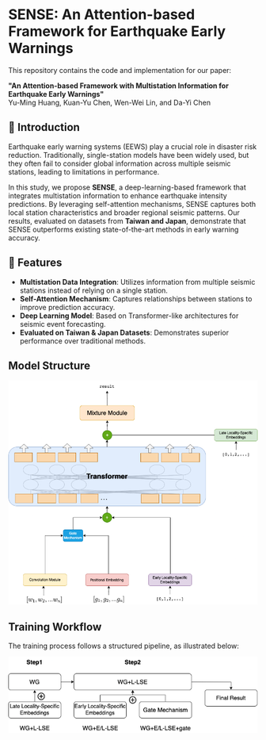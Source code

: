# SENSE: An Attention-based Framework for Earthquake Early Warnings

This repository contains the code and implementation for our paper:

**"An Attention-based Framework with Multistation Information for Earthquake Early Warnings"**  
Yu-Ming Huang, Kuan-Yu Chen, Wen-Wei Lin, and Da-Yi Chen  

## 📖 Introduction
Earthquake early warning systems (EEWS) play a crucial role in disaster risk reduction. Traditionally, single-station models have been widely used, but they often fail to consider global information across multiple seismic stations, leading to limitations in performance. 

In this study, we propose **SENSE**, a deep-learning-based framework that integrates multistation information to enhance earthquake intensity predictions. By leveraging self-attention mechanisms, SENSE captures both local station characteristics and broader regional seismic patterns. Our results, evaluated on datasets from **Taiwan and Japan**, demonstrate that SENSE outperforms existing state-of-the-art methods in early warning accuracy.

## 🚀 Features
- **Multistation Data Integration**: Utilizes information from multiple seismic stations instead of relying on a single station.
- **Self-Attention Mechanism**: Captures relationships between stations to improve prediction accuracy.
- **Deep Learning Model**: Based on Transformer-like architectures for seismic event forecasting.
- **Evaluated on Taiwan & Japan Datasets**: Demonstrates superior performance over traditional methods.

## **Model Structure**
![SENSE Model](image/SENSE.png)


## **Training Workflow**
The training process follows a structured pipeline, as illustrated below:

![Training Workflow](image/workflow.png)

